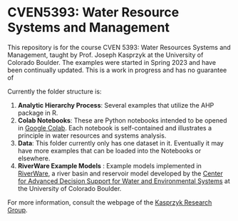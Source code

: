 # CVEN5393: Water Resource Systems and Management

This repository is for the course CVEN 5393: Water Resources Systems and Management, taught by Prof. Joseph Kasprzyk at the University of Colorado Boulder. The examples were started in Spring 2023 and have been continually updated. This is a work in progress and has no guarantee of 

Currently the folder structure is:
1. **Analytic Hierarchy Process**: Several examples that utilize the AHP package in R.
2. **Colab Notebooks**: These are Python notebooks intended to be opened in [Google Colab](https://colab.research.google.com/). Each notebook is self-contained and illustrates a principle in water resources and systems analysis.
3. **Data**: This folder currently only has one dataset in it. Eventually it may have more examples that can be loaded into the Notebooks or elsewhere.
4. **RiverWare Example Models** : Example models implemented in [RiverWare](https://riverware.org/), a river basin and reservoir model developed by the [Center for Advanced Decision Support for Water and Environmental Systems](https://www.colorado.edu/cadswes/) at the University of Colorado Boulder.

For more information, consult the webpage of the [Kasprzyk Research Group](https://www.colorado.edu/lab/krg).
